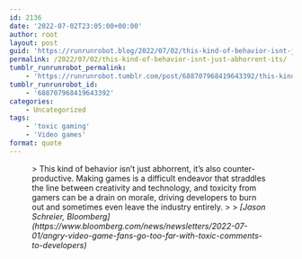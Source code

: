 ```yaml
---
id: 2136
date: '2022-07-02T23:05:00+00:00'
author: root
layout: post
guid: 'https://runrunrobot.blog/2022/07/02/this-kind-of-behavior-isnt-just-abhorrent-its/'
permalink: /2022/07/02/this-kind-of-behavior-isnt-just-abhorrent-its/
tumblr_runrunrobot_permalink:
    - 'https://runrunrobot.tumblr.com/post/688707968419643392/this-kind-of-behavior-isnt-just-abhorrent-its'
tumblr_runrunrobot_id:
    - '688707968419643392'
categories:
    - Uncategorized
tags:
    - 'toxic gaming'
    - 'Video games'
format: quote
---
```


<figure class="wp-block-pullquote">> This kind of behavior isn’t just abhorrent, it’s also counter-productive. Making games is a difficult endeavor that straddles the line between creativity and technology, and toxicity from gamers can be a drain on morale, driving developers to burn out and sometimes even leave the industry entirely.
> 
> <cite>[Jason Schreier, Bloomberg](https://www.bloomberg.com/news/newsletters/2022-07-01/angry-video-game-fans-go-too-far-with-toxic-comments-to-developers)</cite>

</figure>
